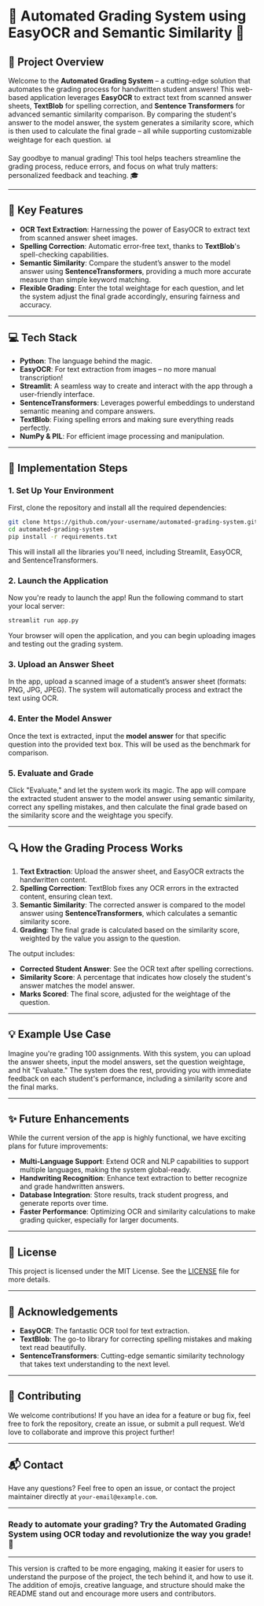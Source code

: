 # 📝 **Automated Grading System using EasyOCR and Semantic Similarity** 🚀

## 🎯 Project Overview

Welcome to the **Automated Grading System** – a cutting-edge solution that automates the grading process for handwritten student answers! This web-based application leverages **EasyOCR** to extract text from scanned answer sheets, **TextBlob** for spelling correction, and **Sentence Transformers** for advanced semantic similarity comparison. By comparing the student's answer to the model answer, the system generates a similarity score, which is then used to calculate the final grade – all while supporting customizable weightage for each question. 📊

Say goodbye to manual grading! This tool helps teachers streamline the grading process, reduce errors, and focus on what truly matters: personalized feedback and teaching. 🎓

---

## 🌟 Key Features

- **OCR Text Extraction**: Harnessing the power of EasyOCR to extract text from scanned answer sheet images.
- **Spelling Correction**: Automatic error-free text, thanks to **TextBlob**'s spell-checking capabilities.
- **Semantic Similarity**: Compare the student’s answer to the model answer using **SentenceTransformers**, providing a much more accurate measure than simple keyword matching.
- **Flexible Grading**: Enter the total weightage for each question, and let the system adjust the final grade accordingly, ensuring fairness and accuracy.

---

## 💻 Tech Stack

- **Python**: The language behind the magic.
- **EasyOCR**: For text extraction from images – no more manual transcription!
- **Streamlit**: A seamless way to create and interact with the app through a user-friendly interface.
- **SentenceTransformers**: Leverages powerful embeddings to understand semantic meaning and compare answers.
- **TextBlob**: Fixing spelling errors and making sure everything reads perfectly.
- **NumPy & PIL**: For efficient image processing and manipulation.

---

## 🚀 Implementation Steps

### 1. **Set Up Your Environment**

First, clone the repository and install all the required dependencies:

```bash
git clone https://github.com/your-username/automated-grading-system.git
cd automated-grading-system
pip install -r requirements.txt
```

This will install all the libraries you'll need, including Streamlit, EasyOCR, and SentenceTransformers.

### 2. **Launch the Application**

Now you're ready to launch the app! Run the following command to start your local server:

```bash
streamlit run app.py
```

Your browser will open the application, and you can begin uploading images and testing out the grading system.

### 3. **Upload an Answer Sheet**

In the app, upload a scanned image of a student’s answer sheet (formats: PNG, JPG, JPEG). The system will automatically process and extract the text using OCR.

### 4. **Enter the Model Answer**

Once the text is extracted, input the **model answer** for that specific question into the provided text box. This will be used as the benchmark for comparison.

### 5. **Evaluate and Grade**

Click "Evaluate," and let the system work its magic. The app will compare the extracted student answer to the model answer using semantic similarity, correct any spelling mistakes, and then calculate the final grade based on the similarity score and the weightage you specify.

---

## 🔍 How the Grading Process Works

1. **Text Extraction**: Upload the answer sheet, and EasyOCR extracts the handwritten content.
2. **Spelling Correction**: TextBlob fixes any OCR errors in the extracted content, ensuring clean text.
3. **Semantic Similarity**: The corrected answer is compared to the model answer using **SentenceTransformers**, which calculates a semantic similarity score.
4. **Grading**: The final grade is calculated based on the similarity score, weighted by the value you assign to the question.

The output includes:
- **Corrected Student Answer**: See the OCR text after spelling corrections.
- **Similarity Score**: A percentage that indicates how closely the student's answer matches the model answer.
- **Marks Scored**: The final score, adjusted for the weightage of the question.

---

## 💡 Example Use Case

Imagine you're grading 100 assignments. With this system, you can upload the answer sheets, input the model answers, set the question weightage, and hit "Evaluate." The system does the rest, providing you with immediate feedback on each student's performance, including a similarity score and the final marks.

---

## ✨ Future Enhancements

While the current version of the app is highly functional, we have exciting plans for future improvements:

- **Multi-Language Support**: Extend OCR and NLP capabilities to support multiple languages, making the system global-ready.
- **Handwriting Recognition**: Enhance text extraction to better recognize and grade handwritten answers.
- **Database Integration**: Store results, track student progress, and generate reports over time.
- **Faster Performance**: Optimizing OCR and similarity calculations to make grading quicker, especially for larger documents.

---

## 📑 License

This project is licensed under the MIT License. See the [LICENSE](LICENSE) file for more details.

---

## 🙏 Acknowledgements

- **EasyOCR**: The fantastic OCR tool for text extraction.
- **TextBlob**: The go-to library for correcting spelling mistakes and making text read beautifully.
- **SentenceTransformers**: Cutting-edge semantic similarity technology that takes text understanding to the next level.

---

## 🤝 Contributing

We welcome contributions! If you have an idea for a feature or bug fix, feel free to fork the repository, create an issue, or submit a pull request. We’d love to collaborate and improve this project further!

---

## 📬 Contact

Have any questions? Feel free to open an issue, or contact the project maintainer directly at `your-email@example.com`.

---

### Ready to automate your grading? Try the **Automated Grading System using OCR** today and revolutionize the way you grade! 🚀

---

This version is crafted to be more engaging, making it easier for users to understand the purpose of the project, the tech behind it, and how to use it. The addition of emojis, creative language, and structure should make the README stand out and encourage more users and contributors.
